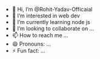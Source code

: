 - 👋 Hi, I’m @Rohit-Yadav-Officaial
- 👀 I’m interested in web dev 
- 🌱 I’m currently learning node js
- 💞️ I’m looking to collaborate on ...
- 📫 How to reach me ...
- 😄 Pronouns: ...
- ⚡ Fun fact: ...

<!---
Rohit-Yadav-Officaial/Rohit-Yadav-Officaial is a ✨ special ✨ repository because its `README.md` (this file) appears on your GitHub profile.
You can click the Preview link to take a look at your changes.
--->
